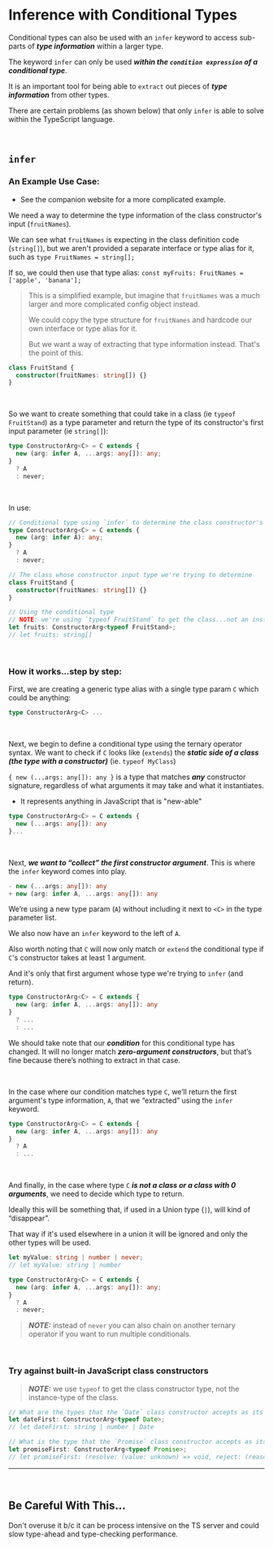 # Inference with Conditional Types

Conditional types can also be used with an `infer` keyword to access sub-parts of **_type information_** within a larger type.

The keyword `infer` can only be used **_within the `condition expression` of a conditional type_**.

It is an important tool for being able to `extract` out pieces of **_type information_** from other types.

There are certain problems (as shown below) that only `infer` is able to solve within the TypeScript language.

<br>

## `infer`

### An Example Use Case:

- See the companion website for a more complicated example.

We need a way to determine the type information of the class constructor's input (`fruitNames`).

We can see what `fruitNames` is expecting in the class definition code (`string[]`), but we aren't provided a separate interface or type alias for it, such as `type FruitNames = string[];`

If so, we could then use that type alias: `const myFruits: FruitNames = ['apple', 'banana'];`

> This is a simplified example, but imagine that `fruitNames` was a much larger and more complicated config object instead.
>
> We could copy the type structure for `fruitNames` and hardcode our own interface or type alias for it.
>
> But we want a way of extracting that type information instead. That's the point of this.

```ts
class FruitStand {
  constructor(fruitNames: string[]) {}
}
```

<br>

So we want to create something that could take in a class (ie `typeof FruitStand`) as a type parameter and return the type of its constructor's first input parameter (ie `string[]`):

```ts
type ConstructorArg<C> = C extends {
  new (arg: infer A, ...args: any[]): any;
}
  ? A
  : never;
```

<br>

In use:

```ts
// Conditional type using `infer` to determine the class constructor's first input type
type ConstructorArg<C> = C extends {
  new (arg: infer A): any;
}
  ? A
  : never;

// The class whose constructor input type we're trying to determine
class FruitStand {
  constructor(fruitNames: string[]) {}
}

// Using the conditional type
// NOTE: we're using `typeof FruitStand` to get the class...not an instance of the class
let fruits: ConstructorArg<typeof FruitStand>;
// let fruits: string[]
```

<br>

### How it works...step by step:

First, we are creating a generic type alias with a single type param `C` which could be anything:

```ts
type ConstructorArg<C> ...
```

<br>

Next, we begin to define a conditional type using the ternary operator syntax. We want to check if `C` looks like (`extends`) the **_static side of a class (the type with a constructor)_** (ie. `typeof MyClass`)

`{ new (...args: any[]): any }` is a type that matches **_any_** constructor signature, regardless of what arguments it may take and what it instantiates.

- It represents anything in JavaScript that is "new-able"

```ts
type ConstructorArg<C> = C extends {
  new (...args: any[]): any
}...
```

<br>

Next, **_we want to “collect” the first constructor argument_**. This is where the `infer` keyword comes into play.

```ts
- new (...args: any[]): any
+ new (arg: infer A, ...args: any[]): any
```

We’re using a new type param (`A`) without including it next to `<C>` in the type parameter list.

We also now have an `infer` keyword to the left of `A`.

Also worth noting that `C` will now only match or `extend` the conditional type if `C`'s constructor takes at least 1 argument.

And it's only that first argument whose type we're trying to `infer` (and return).

```ts
type ConstructorArg<C> = C extends {
  new (arg: infer A, ...args: any[]): any
}
  ? ...
  : ...
```

We should take note that our **_condition_** for this conditional type has changed. It will no longer match **_zero-argument constructors_**, but that’s fine because there’s nothing to extract in that case.

<br>

In the case where our condition matches type `C`, we’ll return the first argument's type information, `A`, that we “extracted” using the `infer` keyword.

```ts
type ConstructorArg<C> = C extends {
  new (arg: infer A, ...args: any[]): any
}
  ? A
  : ...
```

<br>

And finally, in the case where type `C` **_is not a class or a class with 0 arguments_**, we need to decide which type to return.

Ideally this will be something that, if used in a Union type (`|`), will kind of “disappear”.

That way if it's used elsewhere in a union it will be ignored and only the other types will be used.

```ts
let myValue: string | number | never;
// let myValue: string | number
```

```ts
type ConstructorArg<C> = C extends {
  new (arg: infer A, ...args: any[]): any;
}
  ? A
  : never;
```

> **_NOTE:_** instead of `never` you can also chain on another ternary operator if you want to run multiple conditionals.

<br>

### Try against built-in JavaScript class constructors

> **_NOTE:_** we use `typeof` to get the class constructor type, not the instance-type of the class.

```ts
// What are the types that the `Date` class constructor accepts as its first input?
let dateFirst: ConstructorArg<typeof Date>;
// let dateFirst: string | number | Date

// What is the type that the `Promise` class constructor accepts as its first input?
let promiseFirst: ConstructorArg<typeof Promise>;
// let promiseFirst: (resolve: (value: unknown) => void, reject: (reason?: any) => void) => void
```

---

<br>

## Be Careful With This...

Don't overuse it b/c it can be process intensive on the TS server and could slow type-ahead and type-checking performance.
